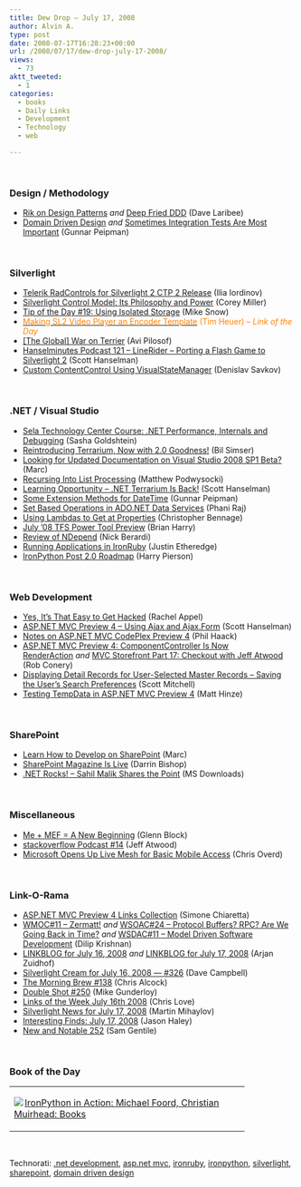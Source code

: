 ```yaml
---
title: Dew Drop – July 17, 2008
author: Alvin A.
type: post
date: 2008-07-17T16:28:23+00:00
url: /2008/07/17/dew-drop-july-17-2008/
views:
  - 73
aktt_tweeted:
  - 1
categories:
  - books
  - Daily Links
  - Development
  - Technology
  - web

---
```

</p> 

&#160;

### Design / Methodology

  * [Rik on Design Patterns][1]&#160;_and_&#160;[Deep Fried DDD][2] (Dave Laribee)
  * [Domain Driven Design][3]&#160;_and_&#160;[Sometimes Integration Tests Are Most Important][4] (Gunnar Peipman)

&#160;

### Silverlight

  * [Telerik RadControls for Silverlight 2 CTP 2 Release][5] (Ilia Iordinov)
  * [Silverlight Control Model: Its Philosophy and Power][6] (Corey Miller)
  * [Tip of the Day #19: Using Isolated Storage][7] (Mike Snow)
  * [<font color="#ff8000">Making SL2 Video Player an Encoder Template</font>][8] <font color="#ff8000">(Tim Heuer) <em>– Link of the Day</em></font>
  * [[The Global] War on Terrier][9] (Avi Pilosof)
  * [Hanselminutes Podcast 121 &#8211; LineRider &#8211; Porting a Flash Game to Silverlight 2][10] (Scott Hanselman)
  * [Custom ContentControl Using VisualStateManager][11] (Denislav Savkov)

&#160;</p> </p> 

### .NET / Visual Studio

  * [Sela Technology Center Course: .NET Performance, Internals and Debugging][12] (Sasha Goldshtein)
  * [Reintroducing Terrarium, Now with 2.0 Goodness!][13] (Bil Simser)
  * [Looking for Updated Documentation on Visual Studio 2008 SP1 Beta?][14] (Marc)
  * [Recursing Into List Processing][15] (Matthew Podwysocki)
  * [Learning Opportunity &#8211; .NET Terrarium Is Back!][16] (Scott Hanselman)
  * [Some Extension Methods for DateTime][17] (Gunnar Peipman)
  * [Set Based Operations in ADO.NET Data Services][18] (Phani Raj)
  * [Using Lambdas to Get at Properties][19] (Christopher Bennage)
  * [July &#8217;08 TFS Power Tool Preview][20] (Brian Harry)
  * [Review of NDepend][21] (Nick Berardi)
  * [Running Applications in IronRuby][22] (Justin Etheredge)
  * [IronPython Post 2.0 Roadmap][23] (Harry Pierson)

&#160;

### Web Development

  * [Yes, It&#8217;s That Easy to Get Hacked][24] (Rachel Appel)
  * [ASP.NET MVC Preview 4 &#8211; Using Ajax and Ajax.Form][25] (Scott Hanselman)
  * [Notes on ASP.NET MVC CodePlex Preview 4][26] (Phil Haack)
  * [ASP.NET MVC Preview 4: ComponentController Is Now RenderAction][27]&#160;_and_&#160;[MVC Storefront Part 17: Checkout with Jeff Atwood][28] (Rob Conery)
  * [Displaying Detail Records for User-Selected Master Records &#8211; Saving the User&#8217;s Search Preferences][29] (Scott Mitchell)
  * [Testing TempData in ASP.NET MVC Preview 4][30] (Matt Hinze)

&#160;

### SharePoint

  * [Learn How to Develop on SharePoint][31] (Marc)
  * [SharePoint Magazine Is Live][32] (Darrin Bishop)
  * [.NET Rocks! &#8211; Sahil Malik Shares the Point][33] (MS Downloads)

&#160;</p> </p> </p> 

### Miscellaneous

  * [Me + MEF = A New Beginning][34] (Glenn Block)
  * [stackoverflow Podcast #14][35] (Jeff Atwood)
  * [Microsoft Opens Up Live Mesh for Basic Mobile Access][36] (Chris Overd)</p> </p> </p> </p> </p> </p> </p> </p> </p> </p> </p> 

&#160;

### Link-O-Rama

  * [ASP.NET MVC Preview 4 Links Collection][37] (Simone Chiaretta)
  * [WMOC#11 &#8211; Zermatt!][38]&#160;_and_&#160;[WSOAC#24 &#8211; Protocol Buffers? RPC? Are We Going Back in Time?][39] _and_&#160;[WSDAC#11 &#8211; Model Driven Software Development][40] (Dilip Krishnan)
  * [LINKBLOG for July 16, 2008][41]&#160;_and_&#160;[LINKBLOG for July 17, 2008][42] (Arjan Zuidhof)
  * [Silverlight Cream for July 16, 2008 &#8212; #326][43] (Dave Campbell)
  * [The Morning Brew #138][44] (Chris Alcock)
  * [Double Shot #250][45] (Mike Gunderloy)
  * [Links of the Week July 16th 2008][46] (Chris Love)
  * [Silverlight News for July 17, 2008][47] (Martin Mihaylov)
  * [Interesting Finds: July 17, 2008][48] (Jason Haley)
  * [New and Notable 252][49] (Sam Gentile)

&#160;

### Book of the Day

<div class="wlWriterSmartContent" id="scid:7dc1bd33-94bd-46fd-a20b-0131235bcd47:5851a9bd-0b1c-4991-850a-528e9b0d6f85" style="padding-right: 0px; display: inline; padding-left: 0px; float: none; padding-bottom: 0px; margin: 0px; padding-top: 0px">
  <table cellspacing="0" cellpadding="2" width="400" border="0" unselectable="on">
    <tr>
      <td valign="top" width="400">
        <p>
          <a title="IronPython in Action: Michael Foord, Christian Muirhead: Books" href="http://www.amazon.com/exec/obidos/ASIN/1933988339/alvinashcraft-20"><img data-recalc-dims="1" decoding="async" src="https://i0.wp.com/images.amazon.com/images/P/1933988339.01.MZZZZZZZ.jpg?w=660" border="0" align="left" style="float:left" />IronPython in Action: Michael Foord, Christian Muirhead: Books</a>
        </p>
      </td>
    </tr>
  </table>
</div>

&#160;

<div class="wlWriterSmartContent" id="scid:C16BAC14-9A3D-4c50-9394-FBFEF7A93539:49ae1459-956e-4e84-9479-55352a41d109" style="padding-right: 0px; display: inline; padding-left: 0px; float: none; padding-bottom: 0px; margin: 0px; padding-top: 0px">
  <!--dotnetkickit-->
</div>

<div class="wlWriterSmartContent" id="scid:d7bf807d-7bb0-458a-811f-90c51817d5c2:3d7e9c74-a034-4aa5-b531-b52ea837ed3d" style="padding-right: 0px; display: inline; padding-left: 0px; float: none; padding-bottom: 0px; margin: 0px; padding-top: 0px">
  <p>
    <span class="TagSite">Technorati:</span> <a href="http://technorati.com/tag/.net+development" rel="tag" class="tag">.net development</a>, <a href="http://technorati.com/tag/asp.net+mvc" rel="tag" class="tag">asp.net mvc</a>, <a href="http://technorati.com/tag/ironruby" rel="tag" class="tag">ironruby</a>, <a href="http://technorati.com/tag/ironpython" rel="tag" class="tag">ironpython</a>, <a href="http://technorati.com/tag/silverlight" rel="tag" class="tag">silverlight</a>, <a href="http://technorati.com/tag/sharepoint" rel="tag" class="tag">sharepoint</a>, <a href="http://technorati.com/tag/domain+driven+design" rel="tag" class="tag">domain driven design</a><br /><!-- StartInsertedTags: .net development, asp.net mvc, ironruby, ironpython, silverlight, sharepoint, domain driven design :EndInsertedTags -->
  </p>
</div>

 [1]: http://codebetter.com/blogs/david_laribee/archive/2008/07/16/rik-on-design-patterns.aspx
 [2]: http://codebetter.com/blogs/david_laribee/archive/2008/07/16/deep-fried-ddd.aspx
 [3]: http://weblogs.asp.net/gunnarpeipman/archive/2008/07/16/domain-driven-design.aspx
 [4]: http://weblogs.asp.net/gunnarpeipman/archive/2008/07/17/sometimes-integration-tests-are-more-important.aspx
 [5]: http://www.silverlightshow.net/news/Telerik-RadControls-for-Silverlight-2-CTP2-release.aspx
 [6]: http://www.coreysportfolio.com/post/2008/07/Silverlight-Control-Model-Its-Philosophy-and-Power.aspx
 [7]: http://silverlight.net/blogs/msnow/archive/2008/07/16/tip-of-the-day-19-using-isolated-storage.aspx
 [8]: http://timheuer.com/blog/archive/2008/07/16/silverlight-2-video-player-encoder-template.aspx
 [9]: http://blogs.msdn.com/avip/archive/2008/07/17/the-global-war-on-terrier.aspx
 [10]: http://www.hanselman.com/blog/HanselminutesPodcast121LineRiderPortingAFlashGameToSilverlight2.aspx
 [11]: http://www.silverlightshow.net/items/Custom-ContentControl-using-VisualStateManager.aspx
 [12]: http://blogs.microsoft.co.il/blogs/sasha/archive/2008/07/16/sela-technology-center-course-net-performance-internals-and-debugging.aspx
 [13]: http://weblogs.asp.net/bsimser/archive/2008/07/16/reintroducing-terrarium-now-with-2-0-goodness.aspx
 [14]: http://blogs.msdn.com/publicsector/archive/2008/07/16/looking-for-updated-documentation-on-visual-studio-2008-sp1-beta.aspx
 [15]: http://weblogs.asp.net/podwysocki/archive/2008/07/16/recursing-into-list-processing.aspx
 [16]: http://www.hanselman.com/blog/LearningOpportunityNETTerrariumIsBack.aspx
 [17]: http://weblogs.asp.net/gunnarpeipman/archive/2008/07/16/some-extension-methods-for-datetime.aspx
 [18]: http://blogs.msdn.com/phaniraj/archive/2008/07/17/set-based-operations-in-ado-net-data-services.aspx
 [19]: http://devlicio.us/blogs/christopher_bennage/archive/2008/07/16/using-lambdas-to-get-at-properties.aspx
 [20]: http://blogs.msdn.com/bharry/archive/2008/07/08/july-08-tfs-power-tool-preview.aspx
 [21]: http://www.coderjournal.com/2008/07/review-of-ndepend/
 [22]: http://www.codethinked.com/post/2008/07/Running-Applications-in-IronRuby.aspx
 [23]: http://devhawk.net/2008/07/17/IronPython+Post+20+Roadmap.aspx
 [24]: http://www.rachelappel.com/2008/07/17/YesItrsquosThatEasyToGetHacked.aspx
 [25]: http://www.hanselman.com/blog/ASPNETMVCPreview4UsingAjaxAndAjaxForm.aspx
 [26]: http://haacked.com/archive/2008/07/16/aspnetmvc-codeplex-preview4.aspx
 [27]: http://blog.wekeroad.com/blog/asp-net-mvc-preview-4-componentcontroller-is-now-renderaction/
 [28]: http://blog.wekeroad.com/mvc-storefront/mvcstore-part-17/
 [29]: http://aspnet.4guysfromrolla.com/articles/071608-1.aspx
 [30]: http://mhinze.com/testing-tempdata-in-aspnet-mvc-preview-4/
 [31]: http://blogs.msdn.com/publicsector/archive/2008/07/16/learn-how-to-develop-on-sharepoint.aspx
 [32]: http://darrinbishop.com/blog/archive/2008/07/16/spmagannounce.aspx
 [33]: http://www.microsoft.com/downloads/details.aspx?familyid=31816cd7-340c-42f9-898e-a07d904871c3&displaylang=en&tm
 [34]: http://blogs.msdn.com/gblock/archive/2008/07/16/me-mef-a-new-beginning.aspx
 [35]: http://blog.stackoverflow.com/2008/07/podcast-14/
 [36]: http://www.liveside.net/blogs/main/archive/2008/07/17/microsoft-opens-up-live-mesh-for-basic-mobile-access.aspx
 [37]: http://codeclimber.net.nz/archive/2008/07/17/ASP.NET-MVC-Preview-4-links-collection.aspx
 [38]: http://itknowledgeexchange.techtarget.com/serviceendpoint/wmoc-sharp-11-zermatt/
 [39]: http://itknowledgeexchange.techtarget.com/serviceendpoint/wsoac-sharp-24-protocol-buffers-rpc-are-we-going-back-in-time/
 [40]: http://itknowledgeexchange.techtarget.com/serviceendpoint/wsdac-sharp-11-model-driven-software-development/
 [41]: http://www.arjansworld.com/2008/07/16/linkblog-for-july-16-2008/
 [42]: http://www.arjansworld.com/2008/07/17/linkblog-for-july-17-2008/
 [43]: http://geekswithblogs.net/WynApseTechnicalMusings/archive/2008/07/16/123844.aspx
 [44]: http://blog.cwa.me.uk/2008/07/17/the-morning-brew-138/
 [45]: http://afreshcup.com/?p=899
 [46]: http://professionalaspnet.com/archive/2008/07/17/Links-of-the-Week-July-16th-2008.aspx
 [47]: http://www.silverlightshow.net/news/Silverlight-news-for-July-17-2008.aspx
 [48]: http://jasonhaley.com/blog/archive/2008/07/17/142003.aspx
 [49]: http://samgentile.com/blogs/samgentile/archive/2008/07/17/new-and-notable-252.aspx